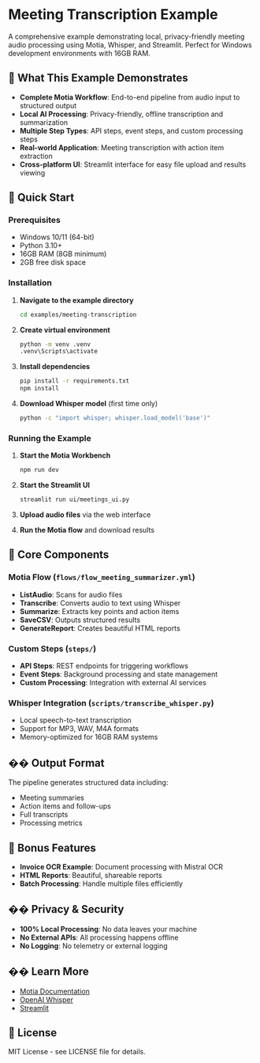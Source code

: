 # Meeting Transcription Example

A comprehensive example demonstrating local, privacy-friendly meeting audio processing using Motia, Whisper, and Streamlit. Perfect for Windows development environments with 16GB RAM.

## 🎯 What This Example Demonstrates

- **Complete Motia Workflow**: End-to-end pipeline from audio input to structured output
- **Local AI Processing**: Privacy-friendly, offline transcription and summarization
- **Multiple Step Types**: API steps, event steps, and custom processing steps
- **Real-world Application**: Meeting transcription with action item extraction
- **Cross-platform UI**: Streamlit interface for easy file upload and results viewing

## 🚀 Quick Start

### Prerequisites

- Windows 10/11 (64-bit)
- Python 3.10+
- 16GB RAM (8GB minimum)
- 2GB free disk space

### Installation

1. **Navigate to the example directory**

   ```bash
   cd examples/meeting-transcription
   ```

2. **Create virtual environment**

   ```bash
   python -m venv .venv
   .venv\Scripts\activate
   ```

3. **Install dependencies**

   ```bash
   pip install -r requirements.txt
   npm install
   ```

4. **Download Whisper model** (first time only)

   ```bash
   python -c "import whisper; whisper.load_model('base')"
   ```

### Running the Example

1. **Start the Motia Workbench**

   ```bash
   npm run dev
   ```

2. **Start the Streamlit UI**

   ```bash
   streamlit run ui/meetings_ui.py
   ```

3. **Upload audio files** via the web interface

4. **Run the Motia flow** and download results

## 🔧 Core Components

### Motia Flow (`flows/flow_meeting_summarizer.yml`)

- **ListAudio**: Scans for audio files
- **Transcribe**: Converts audio to text using Whisper
- **Summarize**: Extracts key points and action items
- **SaveCSV**: Outputs structured results
- **GenerateReport**: Creates beautiful HTML reports

### Custom Steps (`steps/`)

- **API Steps**: REST endpoints for triggering workflows
- **Event Steps**: Background processing and state management
- **Custom Processing**: Integration with external AI services

### Whisper Integration (`scripts/transcribe_whisper.py`)

- Local speech-to-text transcription
- Support for MP3, WAV, M4A formats
- Memory-optimized for 16GB RAM systems

## �� Output Format

The pipeline generates structured data including:

- Meeting summaries
- Action items and follow-ups
- Full transcripts
- Processing metrics

## 🎨 Bonus Features

- **Invoice OCR Example**: Document processing with Mistral OCR
- **HTML Reports**: Beautiful, shareable reports
- **Batch Processing**: Handle multiple files efficiently

## �� Privacy & Security

- **100% Local Processing**: No data leaves your machine
- **No External APIs**: All processing happens offline
- **No Logging**: No telemetry or external logging

## �� Learn More

- [Motia Documentation](https://docs.motia.dev)
- [OpenAI Whisper](https://github.com/openai/whisper)
- [Streamlit](https://streamlit.io)

## 📄 License

MIT License - see LICENSE file for details.

